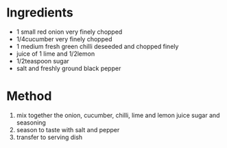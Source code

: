 # Ingredients

-   1 small red onion very finely chopped
-   1/4cucumber very finely chopped
-   1 medium fresh green chilli deseeded and chopped finely
-   juice of 1 lime and 1/2lemon
-   1/2teaspoon sugar
-   salt and freshly ground black pepper

# Method

1.  mix together the onion, cucumber, chilli, lime and lemon juice sugar and seasoning
2.  season to taste with salt and pepper
3.  transfer to serving dish

